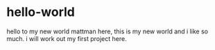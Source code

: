 # hello-world
hello to my new world
mattman here, this is my new world and i like so much.
i will work out my first project here.
